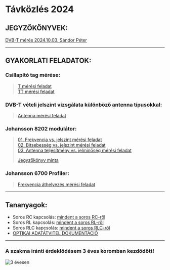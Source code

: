 # Távközlés 2024  

## JEGYZŐKÖNYVEK:   
[DVB-T mérés 2024.10.03. Sándor Péter](https://sandorpeteer.github.io/tavkozles/DVB-T_meres_SP)  

---  
## GYAKORLATI FELADATOK:   

### Csillapító tag mérése:   
> [T mérési feladat](https://sandorpeteer.github.io/tavkozles/RLC/T)   
> [TT mérési feladat](https://sandorpeteer.github.io/tavkozles/RLC/PI)   

### DVB-T vételi jelszint vizsgálata különböző antenna típusokkal:   
> [Antenna mérési feladat](https://sandorpeteer.github.io/tavkozles/antennak/feladat)   

### Johansson 8202 modulátor:   
> [01. Frekvencia vs. jelszint mérési feladat](https://sandorpeteer.github.io/tavkozles/Johansson_8202_modulator/feladat)   
> [02. Bitsebesség vs. jelszint mérési feladat](https://sandorpeteer.github.io/tavkozles/Johansson_8202_modulator/feladat2)   
> [03. Antenna teljesítmény vs. jelminőség mérési feladat](https://sandorpeteer.github.io/tavkozles/Johansson_8202_modulator/feladat3)
> 
> [Jegyzőkönyv minta](https://sandorpeteer.github.io/tavkozles/Johansson_8202_modulator/jegyzokonyv_minta)   

### Johansson 6700 Profiler:
> [Frekvencia áthelyezés mérési feladat](https://sandorpeteer.github.io/tavkozles/Johansson_6700_Profiler/feladat1)   

---   

## Tananyagok:

- Soros RC kapcsolás: [mindent a soros RC-ről](https://sandorpeteer.github.io/tavkozles/soros_rc.pdf)   
- Soros RL kapcsolás: [mindent a soros RL-ről](https://sandorpeteer.github.io/tavkozles/soros_rl.pdf)   
- Soros RLC kapcsolás: [mindent a soros RLC-ről](https://sandorpeteer.github.io/tavkozles/soros_rlc.pdf)   
- [OPTIKAI ADATÁTVITEL DOKUMENTÁCIÓ](https://docs.google.com/document/d/1dnqqqghsqOKc_PRbdLQtqtarTR4-t_Bkibqxh3Sk_7Y/edit?usp=sharing)  

---

### A szakma iránti érdeklődésem 3 éves koromban kezdődött! 
![3 évesen](https://sandorpeteer.github.io/tavkozles/Peti3evesen.jpg)
